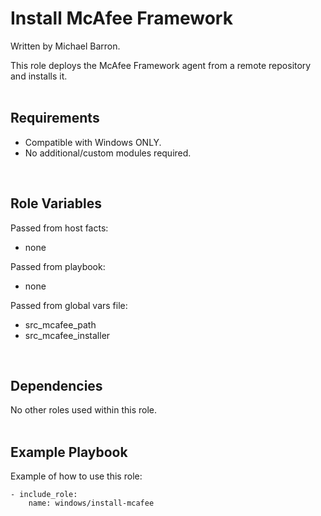 Install McAfee Framework
========================

Written by Michael Barron.

This role deploys the McAfee Framework agent from a remote repository and installs it.
<br/><br/>

Requirements
------------

- Compatible with Windows ONLY.
- No additional/custom modules required.
<br/>

Role Variables
--------------

Passed from host facts:
- none

Passed from playbook:
- none

Passed from global vars file:
- src_mcafee_path
- src_mcafee_installer
<br/>

Dependencies
------------

No other roles used within this role.
<br/><br/>

Example Playbook
----------------

Example of how to use this role:

    - include_role:
        name: windows/install-mcafee
      

